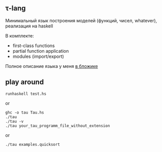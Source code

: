 ## &tau;-lang

Минимальный язык построения моделей (функций, чисел, whatever), реализация на haskell

В комплекте:
- first-class functions
- partial function application
- modules (import/export)

Полное описание языка у меня [в бложике](https://gonzazoid.com/)

## play around

```
runhaskell test.hs
```

or

```
ghc -o tau Tau.hs
./tau
./tau -v
./tau your_tau_programm_file_without_extension
```

or

```
./tau examples.quicksort
```
